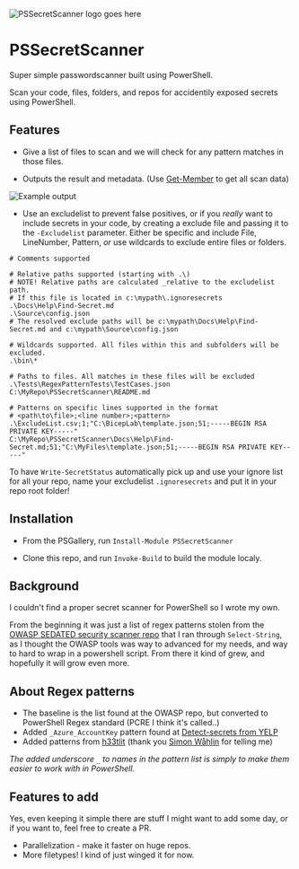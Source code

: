 ![PSSecretScanner logo goes here](./images/PSSecretScanner.png)

# PSSecretScanner

Super simple passwordscanner built using PowerShell.

Scan your code, files, folders, and repos for accidentily exposed secrets using PowerShell.

## Features

- Give a list of files to scan and we will check for any pattern matches in those files.

- Outputs the result and metadata. (Use [Get-Member](https://learn.microsoft.com/en-us/powershell/module/microsoft.powershell.utility/get-member?view=powershell-7.2) to get all scan data)

![Example output](./images/output.png)

- Use an excludelist to prevent false positives, or if you _really_ want to include secrets in your code, by creating a exclude file and passing it to the `-Excludelist` parameter. Either be specific and include File, LineNumber, Pattern, _or_ use wildcards to exclude entire files or folders.

```Text
# Comments supported

# Relative paths supported (starting with .\)
# NOTE! Relative paths are calculated _relative to the excludelist path.
# If this file is located in c:\mypath\.ignoresecrets
.\Docs\Help\Find-Secret.md
.\Source\config.json
# The resolved exclude paths will be c:\mypath\Docs\Help\Find-Secret.md and c:\mypath\Source\config.json

# Wildcards supported. All files within this and subfolders will be excluded.
.\bin\*

# Paths to files. All matches in these files will be excluded
.\Tests\RegexPatternTests\TestCases.json
C:\MyRepo\PSSecretScanner\README.md

# Patterns on specific lines supported in the format
# <path\to\file>;<line number>;<pattern>
.\ExcludeList.csv;1;"C:\BicepLab\template.json;51;-----BEGIN RSA PRIVATE KEY-----"
C:\MyRepo\PSSecretScanner\Docs\Help\Find-Secret.md;51;"C:\MyFiles\template.json;51;-----BEGIN RSA PRIVATE KEY-----"
```

To have `Write-SecretStatus` automatically pick up and use your ignore list for all your repo, name your excludelist `.ignoresecrets` and put it in your repo root folder!

## Installation

- From the PSGallery, run `Install-Module PSSecretScanner`

- Clone this repo, and run `Invoke-Build` to build the module localy.

## Background

I couldn't find a proper secret scanner for PowerShell so I wrote my own.

From the beginning it was just a list of regex patterns stolen from the [OWASP SEDATED security scanner repo](https://github.com/OWASP/SEDATED) that I ran through `Select-String`, as I thought the OWASP tools was way to advanced for my needs, and way to hard to wrap in a powershell script.
From there it kind of grew, and hopefully it will grow even more.

## About Regex patterns

- The baseline is the list found at the OWASP repo, but converted to PowerShell Regex standard (PCRE I think it's called..)
- Added `_Azure_AccountKey` pattern found at [Detect-secrets from YELP](https://github.com/Yelp/detect-secrets)
- Added patterns from [h33tlit](https://github.com/h33tlit/secret-regex-list#readme) (thank you [Simon Wåhlin](https://github.com/SimonWahlin/) for telling me)

_The added underscore `_` to names in the pattern list is simply to make them easier to work with in PowerShell._

## Features to add

Yes, even keeping it simple there are stuff I might want to add some day, or if you want to, feel free to create a PR.

- Parallelization - make it faster on huge repos.
- More filetypes! I kind of just winged it for now.
